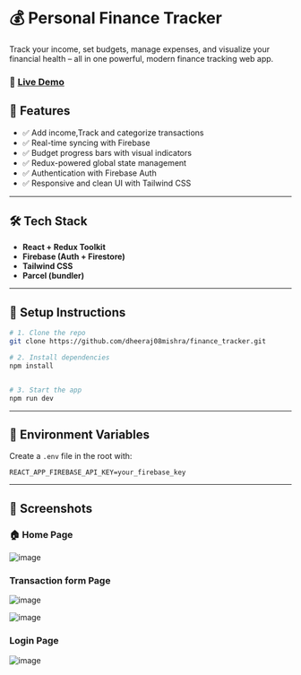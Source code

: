 # 💰 Personal Finance Tracker

Track your income, set budgets, manage expenses, and visualize your financial health – all in one powerful, modern finance tracking web app.

### 🔗 [Live Demo](https://finance-tracker-ui.web.app/)

## 🚀 Features

- ✅  Add income,Track and categorize transactions
- ✅ Real-time syncing with Firebase
- ✅ Budget progress bars with visual indicators
- ✅ Redux-powered global state management
- ✅ Authentication with Firebase Auth
- ✅ Responsive and clean UI with Tailwind CSS

---

## 🛠 Tech Stack

- **React + Redux Toolkit**
- **Firebase (Auth + Firestore)**
- **Tailwind CSS**
- **Parcel (bundler)**


---
## 🔧 Setup Instructions


```bash
# 1. Clone the repo
git clone https://github.com/dheeraj08mishra/finance_tracker.git

# 2. Install dependencies
npm install


# 3. Start the app
npm run dev
```

---

## 🔐 Environment Variables

Create a `.env` file in the root with:

```env
REACT_APP_FIREBASE_API_KEY=your_firebase_key
```


---
## 📸 Screenshots

### 🏠 Home Page
![image](https://github.com/user-attachments/assets/c7d3824e-6843-448c-8f9b-6c262923466f)

###  Transaction form Page
![image](https://github.com/user-attachments/assets/06cb6d3a-9c9c-4eb1-a79f-9586c1c30b28)

![image](https://github.com/user-attachments/assets/8eb2ae51-8d94-4763-ae76-7571d49a5101)


### Login Page
![image](https://github.com/user-attachments/assets/5e851466-3d8e-4319-b4d7-b05a3d40a882)


